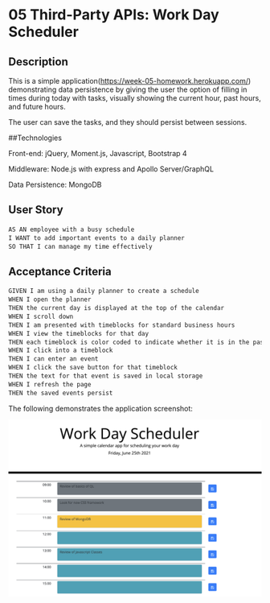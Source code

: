# 05 Third-Party APIs: Work Day Scheduler

## Description

This is a simple application(https://week-05-homework.herokuapp.com/) demonstrating data persistence by giving the user the option of filling in times during today with tasks, visually showing the current hour, past hours, and future hours.

The user can save the tasks, and they should persist between sessions.

##Technologies

Front-end: jQuery, Moment.js, Javascript, Bootstrap 4

Middleware: Node.js with express and Apollo Server/GraphQL

Data Persistence: MongoDB

## User Story

```md
AS AN employee with a busy schedule
I WANT to add important events to a daily planner
SO THAT I can manage my time effectively
```

## Acceptance Criteria

```md
GIVEN I am using a daily planner to create a schedule
WHEN I open the planner
THEN the current day is displayed at the top of the calendar
WHEN I scroll down
THEN I am presented with timeblocks for standard business hours
WHEN I view the timeblocks for that day
THEN each timeblock is color coded to indicate whether it is in the past, present, or future
WHEN I click into a timeblock
THEN I can enter an event
WHEN I click the save button for that timeblock
THEN the text for that event is saved in local storage
WHEN I refresh the page
THEN the saved events persist
```

The following demonstrates the application screenshot:

![A user clicks on slots on the color-coded calendar and edits the events.](./public/img/screenshot.png)

